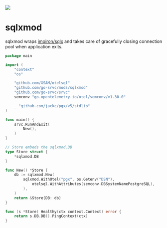 [![](https://pkg.go.dev/badge/github.com/go-srvc/mods/sqlxmod.svg)](https://pkg.go.dev/github.com/go-srvc/mods/sqlxmod)

# sqlxmod

sqlxmod wraps [jmoiron/sqlx](https://github.com/jmoiron/sqlx) and takes care of gracefully closing connection pool when application exits.

```go
package main

import (
	"context"
	"os"

	"github.com/XSAM/otelsql"
	"github.com/go-srvc/mods/sqlxmod"
	"github.com/go-srvc/srvc"
	semconv "go.opentelemetry.io/otel/semconv/v1.30.0"

	_ "github.com/jackc/pgx/v5/stdlib"
)

func main() {
	srvc.RunAndExit(
		New(),
	)
}

// Store embeds the sqlxmod.DB
type Store struct {
	*sqlxmod.DB
}

func New() *Store {
	db := sqlxmod.New(
		sqlxmod.WithOtel("pgx", os.Getenv("DSN"),
			otelsql.WithAttributes(semconv.DBSystemNamePostgreSQL),
		),
	)
	return &Store{DB: db}
}

func (s *Store) Healthy(ctx context.Context) error {
	return s.DB.DB().PingContext(ctx)
}
```
